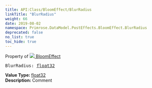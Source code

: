```yaml
---
title: API:Class/BloomEffect/BlurRadius
linkTitle: "BlurRadius"
weight: 66
date: 2019-08-02
namespace: Primrose.DataModel.PostEffects.BloomEffect.BlurRadius
deprecated: false
no_list: true
toc_hide: true
---
```

Property of <a href="/docs/api-reference/Class/BloomEffect"><img src="/icons/silk/posteffect.png"/>&nbsp;BloomEffect</a>
<pre class="method-declaration">
BlurRadius: <a class="type" href="/docs/api-reference/System/Primitives#single">float32</a></pre>
<b>Value Type: </b>
<a class="type" href="/docs/api-reference/System/Primitives#single">float32</a>
<br/>
<b>Description: </b>
Comment

